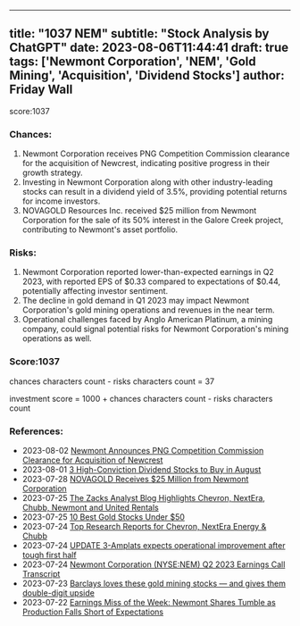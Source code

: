 
---
title: "1037 NEM"
subtitle: "Stock Analysis by ChatGPT"
date: 2023-08-06T11:44:41
draft: true
tags: ['Newmont Corporation', 'NEM', 'Gold Mining', 'Acquisition', 'Dividend Stocks']
author: Friday Wall
---

score:1037
### Chances:
1. Newmont Corporation receives PNG Competition Commission clearance for the acquisition of Newcrest, indicating positive progress in their growth strategy.
2. Investing in Newmont Corporation along with other industry-leading stocks can result in a dividend yield of 3.5%, providing potential returns for income investors.
3. NOVAGOLD Resources Inc. received $25 million from Newmont Corporation for the sale of its 50% interest in the Galore Creek project, contributing to Newmont's asset portfolio.
### Risks:
1. Newmont Corporation reported lower-than-expected earnings in Q2 2023, with reported EPS of $0.33 compared to expectations of $0.44, potentially affecting investor sentiment.
2. The decline in gold demand in Q1 2023 may impact Newmont Corporation's gold mining operations and revenues in the near term.
3. Operational challenges faced by Anglo American Platinum, a mining company, could signal potential risks for Newmont Corporation's mining operations as well.
### Score:1037
chances characters count - risks characters count = 37

investment score = 1000 + chances characters count - risks characters count
### References:
- 2023-08-02 [Newmont Announces PNG Competition Commission Clearance for Acquisition of Newcrest](https://finance.yahoo.com/news/newmont-announces-png-competition-commission-113000988.html?.tsrc=rss)
- 2023-08-01 [3 High-Conviction Dividend Stocks to Buy in August](https://finance.yahoo.com/m/c35b320c-c785-37eb-89f0-08aabf4f234a/3-high-conviction-dividend.html?.tsrc=rss)
- 2023-07-28 [NOVAGOLD Receives $25 Million from Newmont Corporation](https://finance.yahoo.com/news/novagold-receives-25-million-newmont-210500212.html?.tsrc=rss)
- 2023-07-25 [The Zacks Analyst Blog Highlights Chevron, NextEra, Chubb, Newmont and United Rentals](https://finance.yahoo.com/news/zacks-analyst-blog-highlights-chevron-090400416.html?.tsrc=rss)
- 2023-07-25 [10 Best Gold Stocks Under $50](https://finance.yahoo.com/news/10-best-gold-stocks-under-185031808.html?.tsrc=rss)
- 2023-07-24 [Top Research Reports for Chevron, NextEra Energy & Chubb](https://finance.yahoo.com/news/top-research-reports-chevron-nextera-155200105.html?.tsrc=rss)
- 2023-07-24 [UPDATE 3-Amplats expects operational improvement after tough first half](https://finance.yahoo.com/news/2-amplats-h1-profit-falls-063105742.html?.tsrc=rss)
- 2023-07-24 [Newmont Corporation (NYSE:NEM) Q2 2023 Earnings Call Transcript](https://finance.yahoo.com/news/newmont-corporation-nyse-nem-q2-181912751.html?.tsrc=rss)
- 2023-07-23 [Barclays loves these gold mining stocks — and gives them double-digit upside](https://finance.yahoo.com/news/barclays-loves-gold-mining-stocks-140650727.html?.tsrc=rss)
- 2023-07-22 [Earnings Miss of the Week: Newmont Shares Tumble as Production Falls Short of Expectations](https://finance.yahoo.com/m/fcda6fef-b216-376e-bb68-cda2a89da19b/earnings-miss-of-the-week%3A.html?.tsrc=rss)


                